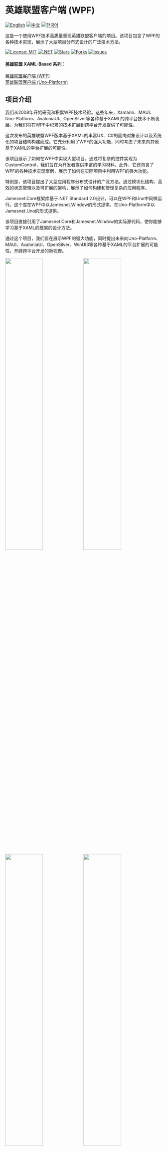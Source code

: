 # 英雄联盟客户端 (WPF)

[![English](https://img.shields.io/badge/docs-English-blue.svg)](README.md) [![中文](https://img.shields.io/badge/docs-中文-red.svg)](README.zh-CN.md) [![한국어](https://img.shields.io/badge/docs-한국어-green.svg)](README.ko.md)

这是一个使用WPF技术高质量重现英雄联盟客户端的项目。该项目包含了WPF的各种技术实现，展示了大型项目分布式设计的广泛技术方法。

[![License: MIT](https://img.shields.io/badge/License-MIT-yellow.svg)](https://opensource.org/licenses/MIT)
[![.NET](https://img.shields.io/badge/.NET-8.0-blue.svg)](https://dotnet.microsoft.com/download)
[![Stars](https://img.shields.io/github/stars/jamesnetgroup/leagueoflegends-wpf.svg)](https://github.com/jamesnetgroup/leagueoflegends-wpf/stargazers)
[![Forks](https://img.shields.io/github/forks/jamesnetgroup/leagueoflegends-wpf.svg)](https://github.com/jamesnetgroup/leagueoflegends-wpf/network/members)
[![Issues](https://img.shields.io/github/issues/jamesnetgroup/leagueoflegends-wpf.svg)](https://github.com/jamesnetgroup/leagueoflegends-wpf/issues)

#### 英雄联盟 XAML-Based 系列：
[英雄联盟客户端 (WPF)](https://github.com/jamesnetgroup/leagueoflegends-wpf)  
[英雄联盟客户端 (Uno-Platform)](https://github.com/jamesnetgroup/leagueoflegends-uno)

## 项目介绍

我们从2008年开始研究和积累WPF技术经验。这些年来，Xamarin、MAUI、Uno-Platform、AvaloniaUI、OpenSilver等各种基于XAML的跨平台技术不断发展，为我们将在WPF中积累的技术扩展到跨平台开发提供了可能性。

这次发布的英雄联盟WPF版本基于XAML的丰富UX、C#的面向对象设计以及系统化的项目结构构建而成。它充分利用了WPF的强大功能，同时考虑了未来向其他基于XAML的平台扩展的可能性。

该项目展示了如何在WPF中实现大型项目。通过将复杂的控件实现为CustomControl，我们旨在为开发者提供丰富的学习材料。此外，它还包含了WPF的各种技术实现案例，展示了如何在实际项目中利用WPF的强大功能。

特别是，该项目提出了大型应用程序分布式设计的广泛方法。通过模块化结构、高效的状态管理以及可扩展的架构，展示了如何构建和管理复杂的应用程序。

Jamesnet.Core框架库基于.NET Standard 2.0设计，可以在WPF和Uno中同样运行。这个库在WPF中以Jamesnet.Window的形式提供，在Uno-Platform中以Jamesnet.Uno的形式提供。

该项目直接引用了Jamesnet.Core和Jamesnet.Window的实际源代码，使你能够学习基于XAML的框架的设计方法。

通过这个项目，我们旨在展示WPF的强大功能，同时提出未来向Uno-Platform、MAUI、AvaloniaUI、OpenSilver、WinUI3等各种基于XAML的平台扩展的可能性，开辟跨平台开发的新视野。

<img src="https://github.com/user-attachments/assets/3bc0d881-577e-4aa2-8802-698169d701a5" width="49%"/>
<img src="https://github.com/user-attachments/assets/d3b13869-d0f8-457d-90d9-5a637c500b4a" width="49%"/>
<img src="https://github.com/user-attachments/assets/45920f83-41b9-4924-8e92-86123d15a2a4" width="49%"/>
<img src="https://github.com/user-attachments/assets/4e41c4af-1a98-48b0-9c44-05ac48f0430e" width="49%"/>
<img src="https://github.com/user-attachments/assets/78415f9d-732c-4940-881c-beed7a6e9620" width="49%"/>
<img src="https://github.com/user-attachments/assets/b376f4ed-4ffd-4528-b1cc-6b0483f442e1" width="49%"/>
<img src="https://github.com/user-attachments/assets/3bc0d881-577e-4aa2-8802-698169d701a5" width="49%"/>
<img src="https://github.com/user-attachments/assets/0cedb504-2f27-43b8-87ed-34e85f1d7b83" width="49%"/>
<img src="https://github.com/user-attachments/assets/f5e80933-9d18-47c1-81c6-eb55a680972a" width="49%"/>
<img src="https://github.com/user-attachments/assets/d8aa51d5-c6e1-4a9a-95f8-e20a7c6f9f91" width="49%"/>
<img src="https://github.com/user-attachments/assets/c2cc6c22-8345-4333-83a2-61ab08883652" width="49%"/>
<img src="https://github.com/user-attachments/assets/fd6aa0ca-14c1-4446-b6cb-2617bc15b373" width="49%"/>
<img src="https://github.com/user-attachments/assets/be84fe63-4fb5-4a6c-a537-9907b88e648b" width="49%"/>
<img src="https://github.com/user-attachments/assets/24db2d8b-b839-42b2-be8a-2fc6266dad77" width="49%"/>
<img src="https://github.com/user-attachments/assets/642ccf0d-f2df-4adc-bb87-b1246cbda0b7" width="49%"/>
<img src="https://github.com/user-attachments/assets/bece2bfd-1bb9-436e-b928-929d3706398c" width="49%"/>

## 核心技术栈
> 仓库中包含所有框架源代码。

- [x] **Jamesnet.Core**: 基于.NET Standard 2.0的跨平台核心库
- [x] **Jamesnet.Windows**: 为WPF优化的窗口管理和UI框架

这两个库可以在WPF和Uno-Platform中同样使用，并包含了大型项目架构设计所需的所有核心功能。

## 主要功能和实现

1. **大型项目架构**
   - [x] 模块化和分布式系统设计
   - [x] 通过依赖注入实现松耦合
   - [x] 基于插件的可扩展结构

2. **高级WPF技术**
   - [x] 实现各种CustomControl
   - [x] 使用VisualStateManager进行复杂状态管理
   - [x] 数据虚拟化和UI虚拟化技术

3. **性能优化**
   - [x] 高效的资源管理和内存使用
   - [x] 应用异步编程模式
   - [x] 渲染优化技术

4. **UI/UX设计**
   - [x] 使用Geometry Path实现复杂图形
   - [x] 自定义动画和转场效果
   - [x] 动态主题系统

5. **框架设计**
   - [x] 基于事件的通信系统
   - [x] 实现状态管理模式
   - [x] 可扩展的导航系统

该项目充分利用WPF的强大功能，同时全面展示了基于Jamesnet.Core和Jamesnet.Window的高级设计模式和技术。通过提供大型应用程序开发所需的各种技术和模式的实际应用案例，它将成为WPF开发者的丰富学习材料。

我们希望这个项目能够激发WPF开发者的灵感，并成为大型桌面应用程序开发的最佳实践。此外，我们期望通过这个项目，能够探索WPF和[Uno-Platform](https://github.com/jamesnetgroup/leagueoflegends-uno)之间的代码共享策略以及跨平台开发的新可能性。

> 我们计划在未来开发MAUI、WinUI 3、AvaloniaUI、OpenSilver等新平台版本。

## 技术栈
- .NET 8.0
- WPF (Windows Presentation Foundation)
- Jamesnet.Core
- Jamesnet.Windows
- Jamesnet.Uno

## 入门指南
### 前置条件
- Visual Studio 2022或更高版本
- .NET 8.0 SDK
- Jamesnet.Wpf NuGet包

### 安装和执行
#### 1. 克隆仓库：

```
git clone https://github.com/jamesnet214/leagueoflegends.git
```

#### 2. 打开解决方案
- [x] Visual Studio
- [x] Visual Studio Code
- [x] JetBrains Rider

<img src="https://github.com/user-attachments/assets/af70f422-7057-4e77-a54d-042ee8358d2a" width="32%"/>
<img src="https://github.com/user-attachments/assets/e4feaa10-a107-4b58-8d13-1d8be620ec62" width="32%"/>
<img src="https://github.com/user-attachments/assets/5ff487f6-55e4-43e1-9abf-f8d419ee6943" width="32%"/>

#### 3. 构建和运行
- [x] 设置启动项目
- [x] 按F5或点击运行按钮
- [x] 推荐使用Windows 11

## 学习机会
本项目为WPF开发者提供了宝贵的见解：
1. **复杂UI重现**：学习重现复杂用户界面的技术
2. **自定义控件开发**：了解构建自定义WPF控件的过程
3. **MVVM实践**：在复杂应用中看到MVVM模式的实际实现
4. **Geometry Path使用**：掌握使用Geometry Path创建复杂UI设计的技巧
5. **性能优化**：学习大型WPF应用的优化策略

## 贡献
欢迎对英雄联盟客户端（WPF）项目做出贡献！随时提交问题、创建拉取请求或提出改进建议。

## 许可证
本项目采用MIT许可证 - 详情请参见[LICENSE](LICENSE)文件。

## 联系方式
- 网站：https://jamesnet.dev
- 电子邮件：james@jamesnet.dev, vickyqu115@hotmail.com

通过这个英雄联盟客户端重现项目，体验WPF在重现复杂游戏界面方面的强大功能！
